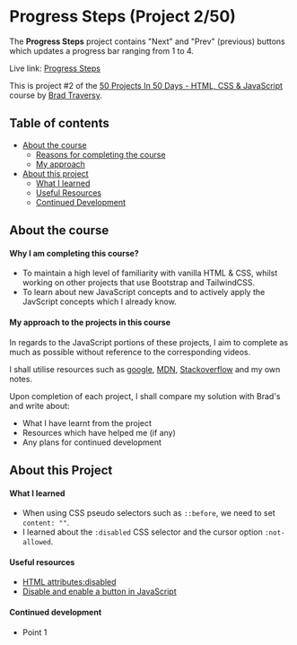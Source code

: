 # Progress Steps (Project 2/50)

The **Progress Steps** project contains "Next" and "Prev" (previous) buttons which updates a progress bar ranging from 1 to 4.

Live link: [Progress Steps](https://project2of50.netlify.app/)

This is project #2 of the [50 Projects In 50 Days - HTML, CSS & JavaScript](https://www.udemy.com/course/50-projects-50-days/) course by [Brad Traversy](https://github.com/bradtraversy).

## Table of contents

- [About the course](#about-the-course)
  - [Reasons for completing the course](#why-i-am-completing-this-course)
  - [My approach](#my-approach-to-the-projects-in-this-course)
- [About this project](#about-this-project)
  - [What I learned](#what-i-learned)
  - [Useful Resources](#useful-resources)
  - [Continued Development](#continued-development)

## About the course

#### Why I am completing this course?

- To maintain a high level of familiarity with vanilla HTML & CSS, whilst working on other projects that use Bootstrap and TailwindCSS.
- To learn about new JavaScript concepts and to actively apply the JavScript concepts which I already know.

#### My approach to the projects in this course

In regards to the JavaScript portions of these projects, I aim to complete as much as possible without reference to the corresponding videos.

I shall utilise resources such as [google](https://www.google.co.uk), [MDN](https://developer.mozilla.org/), [Stackoverflow](https://stackoverflow.com/) and my own notes.

Upon completion of each project, I shall compare my solution with Brad's and write about:

- What I have learnt from the project
- Resources which have helped me (if any)
- Any plans for continued development

## About this Project

#### What I learned

- When using CSS pseudo selectors such as `::before`, we need to set `content: ""`.
- I learned about the `:disabled` CSS selector and the cursor option `:not-allowed`.

#### Useful resources

- [HTML attributes:disabled](https://developer.mozilla.org/en-US/docs/Web/HTML/Attributes/disabled)
- [Disable and enable a button in JavaScript](https://www.w3schools.com/jsref/prop_pushbutton_disabled.asp)

#### Continued development

- Point 1
